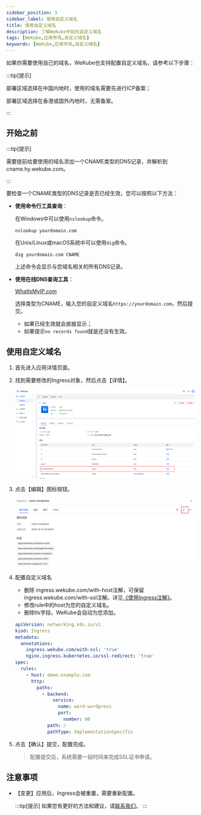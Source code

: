 ```yaml
---
sidebar_position: 3
sidebar_label: 使用自定义域名
title: 使用自定义域名
description: 了解WeKube中如何自定义域名
tags: [WeKube,应用市场,自定义域名]
keywords: [WeKube,应用市场,自定义域名]
---
```


如果你需要使用自己的域名，WeKube也支持配置自定义域名，请参考以下步骤：

:::tip[提示]

部署区域选择在中国内地时，使用的域名需要先进行ICP备案；

部署区域选择在香港或国外内地时，无需备案。

:::

## 开始之前

:::tip[提示]

需要提前给要使用的域名添加一个CNAME类型的DNS记录，并解析到cname.hy.wekube.com。

:::

要检查一个CNAME类型的DNS记录是否已经生效，您可以按照以下方法：

- **使用命令行工具查询**：

   在Windows中可以使用`nslookup`命令。

   ```shell
   nslookup yourdomain.com
   ```

   在Unix/Linux或macOS系统中可以使用`dig`命令。

   ```shell
   dig yourdomain.com CNAME
   ```

   上述命令会显示与您域名相关的所有DNS记录。

- **使用在线DNS查询工具**：

   [WhatIsMyIP.com](https://www.whatismyip.com/dns-lookup/)

   选择类型为CNAME，输入您的自定义域名`https://yourdomain.com`，然后提交。

   - 如果已经生效就会直接显示；
   - 如果提示`no records found`就是还没有生效。

## 使用自定义域名

1. 首先进入应用详情页面。

2. 找到需要修改的Ingress对象，然后点击【详情】。

   ![image-20241014233516649](./img/ingresses-list.png)

   

3. 点击【编辑】图标按钮。

   ![image-20241014233805504](./img/ingresses-describe.png)

4. 配置自定义域名

   - 删除 ingress.wekube.com/with-host注解，可保留ingress.wekube.com/with-ssl注解。详见[《使用Ingress注解》](/docs/quick-start/ingress-annotations)。
   - 修改rule中的host为您的自定义域名。
   - 删除tls字段，WeKube会自动为您添加。

   ```yaml
   apiVersion: networking.k8s.io/v1
   kind: Ingress
   metadata:
     annotations:
       ingress.wekube.com/with-ssl: 'true'
       nginx.ingress.kubernetes.io/ssl-redirect: 'true'
   spec:
     rules:
       - host: demo.example.com
         http:
           paths:
             - backend:
                 service:
                   name: word-wordpress
                   port:
                     number: 80
               path: /
               pathType: ImplementationSpecific
   ```

5. 点击【确认】提交，配置完成。

   > 配置提交后，系统需要一段时间来完成SSL证书申请。

## 注意事项

- 【变更】应用后，Ingress会被重置，需要重新配置。

   :::tip[提示]
   如果您有更好的方法和建议，请[联系我们](https://wekube.com/zh-Hans/contactus)。
   :::